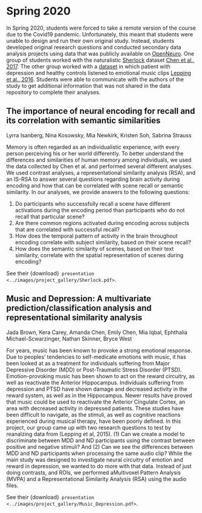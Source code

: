 # Spring 2020
In Spring 2020, students were forced to take a remote version of the course due to the Covid19 pandemic. Unfortunately, this meant that students were unable to design and run their own original study. Instead, students developed original research questions and conducted secondary data analysis projects using data that was publicly available on [OpenNeuro](https://openneuro.org/). One group of students worked with the naturalistic [Sherlock](https://openneuro.org/search/sherlock) dataset [Chen et al., 2017](https://www.nature.com/articles/nn.4450). The other group worked with a [dataset](https://openneuro.org/datasets/ds000171/versions/00001) in which patient with depression and healthy controls listened to emotional music clips [Lepping et al., 2016](https://journals.plos.org/plosone/article?id=10.1371/journal.pone.0156859). Students were able to communicate with the authors of the study to get additional information that was not shared in the data repository to complete their analyses. 

## The importance of neural encoding for recall and its correlation with semantic similarities
Lyrra Isanberg, Nina Kosowsky, Mia Newkirk, Kristen Soh, Sabrina Strauss

Memory is often regarded as an individualistic experience, with every person perceiving his or her world differently. To better understand the differences and similarities of human memory among individuals, we used the data collected by Chen et al. and performed several different analyses. We used contrast analyses, a representational similarity analysis (RSA), and an IS-RSA to answer several questions regarding brain activity during encoding and how that can be correlated with scene recall or semantic similarity. In our analyses, we provide answers to the following questions:
1. Do participants who successfully recall a scene have different activations during the encoding period than participants who do not recall that particular scene?
2. Are there common regions activated during encoding across subjects that are correlated with successful recall?
3. How does the temporal pattern of activity in the brain throughout encoding correlate with subject similarity, based on their scene recall?
4. How does the semantic similarity of scenes, based on their text similarity, correlate with the spatial representation of scenes during encoding?

See their {download}` presentation <../images/project_gallery/Sherlock.pdf>`.

## Music and Depression: A multivariate prediction/classification analysis and representational similarity analysis
Jada Brown, Kera Carey, Amanda Chen, Emily Chen, Mia Iqbal, Ephthalia Michael-Scwarzinger, Nathan Skinner, Bryce West

For years, music has been known to provoke a strong emotional response. Due to peoples’ tendencies to self-medicate emotions with music, it has been looked at as a treatment for individuals suffering from Major Depressive Disorder (MDD) or Post-Traumatic Stress Disorder (PTSD). Emotion-provoking music has been shown to act on the reward circuitry, as well as reactivate the Anterior Hippocampus. Individuals suffering from depression and PTSD have shown damage and decreased activity in the reward system, as well as in the Hippocampus. Newer results have proved that music could be used to reactivate the Anterior Cingulate Cortex, an area with decreased activity in depressed patients. These studies have been difficult to navigate, as the stimuli, as well as cognitive reactions experienced during musical therapy, have been poorly defined. In this project, our group came up with two research questions to test by reanalzing data from (Lepping et al, 2015). (1) Can we create a model to discriminate between MDD and ND participants using the contrast between positive and negative stimuli? And (2) Can we see the differences between MDD and ND participants when processing the same audio clip? While the main study was designed to investigate neural circuitry of emotion and reward in depression, we wanted to do more with that data. Instead of just doing contrasts, and ROIs, we performed a ​Multivoxel Pattern Analysis (MVPA) and a ​Representational Similarity Analysis​ (RSA) using the audio files.

See their {download}` presentation <../images/project_gallery/Music_Depression.pdf>`.


